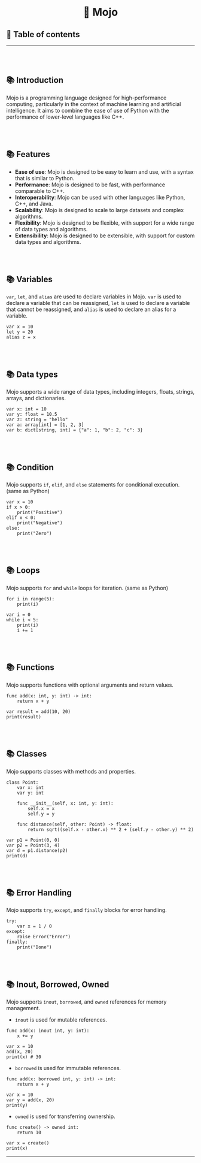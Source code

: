# <div align="center"> 🔰 Mojo </div>

## 📌 Table of contents
<hr>
<br><br>

## 📚 Introduction
Mojo is a programming language designed for high-performance computing, particularly in the context of machine learning and artificial intelligence. It aims to combine the ease of use of Python with the performance of lower-level languages like C++.

<br><br>

## 📚 Features
- **Ease of use**: Mojo is designed to be easy to learn and use, with a syntax that is similar to Python.
- **Performance**: Mojo is designed to be fast, with performance comparable to C++.
- **Interoperability**: Mojo can be used with other languages like Python, C++, and Java.
- **Scalability**: Mojo is designed to scale to large datasets and complex algorithms.
- **Flexibility**: Mojo is designed to be flexible, with support for a wide range of data types and algorithms.
- **Extensibility**: Mojo is designed to be extensible, with support for custom data types and algorithms.

<br><br>

## 📚 Variables
`var`, `let`, and `alias` are used to declare variables in Mojo. `var` is used to declare a variable that can be reassigned, `let` is used to declare a variable that cannot be reassigned, and `alias` is used to declare an alias for a variable.

```mojo
var x = 10
let y = 20
alias z = x
```

<br><br>

## 📚 Data types
Mojo supports a wide range of data types, including integers, floats, strings, arrays, and dictionaries.

```mojo
var x: int = 10
var y: float = 10.5
var z: string = "hello"
var a: array[int] = [1, 2, 3]
var b: dict[string, int] = {"a": 1, "b": 2, "c": 3}
```

<br><br>

## 📚 Condition
Mojo supports `if`, `elif`, and `else` statements for conditional execution. (same as Python)

```mojo
var x = 10
if x > 0:
    print("Positive")
elif x < 0:
    print("Negative")
else:
    print("Zero")
```

<br><br>

## 📚 Loops
Mojo supports `for` and `while` loops for iteration. (same as Python)

```mojo
for i in range(5):
    print(i)

var i = 0
while i < 5:
    print(i)
    i += 1
```

<br><br>

## 📚 Functions
Mojo supports functions with optional arguments and return values.

```mojo
func add(x: int, y: int) -> int:
    return x + y

var result = add(10, 20)
print(result)
```

<br><br>

## 📚 Classes
Mojo supports classes with methods and properties.

```mojo
class Point:
    var x: int
    var y: int

    func __init__(self, x: int, y: int):
        self.x = x
        self.y = y

    func distance(self, other: Point) -> float:
        return sqrt((self.x - other.x) ** 2 + (self.y - other.y) ** 2)

var p1 = Point(0, 0)
var p2 = Point(3, 4)
var d = p1.distance(p2)
print(d)
```

<br><br>

## 📚 Error Handling
Mojo supports `try`, `except`, and `finally` blocks for error handling.

```mojo
try:
    var x = 1 / 0
except:
    raise Error("Error")
finally:
    print("Done")
```

<br><br>

## 📚 Inout, Borrowed, Owned
Mojo supports `inout`, `borrowed`, and `owned` references for memory management.

- `inout` is used for mutable references.
```mojo
func add(x: inout int, y: int):
    x += y

var x = 10
add(x, 20)
print(x) # 30
```

- `borrowed` is used for immutable references.
```mojo
func add(x: borrowed int, y: int) -> int:
    return x + y

var x = 10
var y = add(x, 20)
print(y)
```

- `owned` is used for transferring ownership.
```mojo
func create() -> owned int:
    return 10

var x = create()
print(x)
```

<hr>